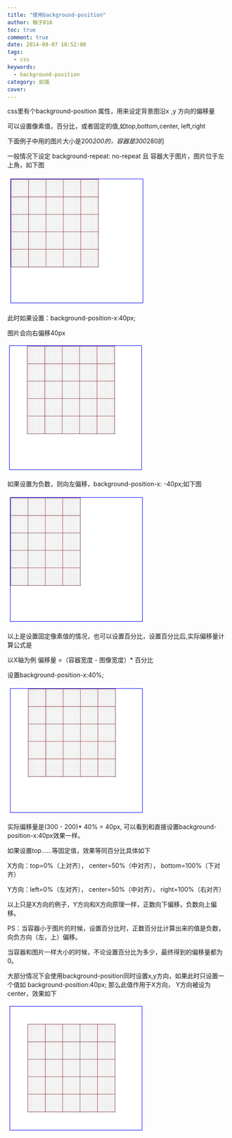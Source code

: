 ```yaml
---
title: "使用background-position"
author: 柚子816
toc: true
comment: true
date: 2014-09-07 18:52:00
tags: 
  - css
keywords:
  - background-position
category: 前端
cover: 
---
```


css里有个background-position 属性，用来设定背景图沿x ,y 方向的偏移量

可以设置像素值，百分比，或者固定的值,如top,bottom,center, left,right

下面例子中用的图片大小是200*200的，容器是300*280的

一般情况下设定 background-repeat: no-repeat 且 容器大于图片，图片位于左上角，如下图

![](./0bbfbbbc-81a8-37fc-a85c-33cd261ad7b6.png)

 


此时如果设置：background-position-x:40px;

图片会向右偏移40px

![](./72509d00-c611-35db-a506-cbfa576fcd27.png)





如果设置为负数，则向左偏移，background-position-x: -40px;如下图

![](./8b9d49b8-a3cc-3610-b464-766ab462ebfc.png)

以上是设置固定像素值的情况，也可以设置百分比，设置百分比后,实际偏移量计算公式是

以X轴为例 偏移量 =（容器宽度 - 图像宽度）* 百分比

设置background-position-x:40%;

![](./52d9cd68-c754-3a81-b83b-5b96d7392992.png)

实际偏移量是(300 - 200)* 40% = 40px, 可以看到和直接设置background-position-x:40px效果一样。

如果设置top……等固定值，效果等同百分比具体如下

X方向：top=0%（上对齐）， center=50%（中对齐）， bottom=100%（下对齐）

Y方向：left=0%（左对齐）， center=50%（中对齐）， right=100%（右对齐）

以上只是X方向的例子，Y方向和X方向原理一样，正数向下偏移，负数向上偏移。

PS：当容器小于图片的时候，设置百分比时，正数百分比计算出来的值是负数，向负方向（左，上）偏移。

当容器和图片一样大小的时候，不论设置百分比为多少，最终得到的偏移量都为 0。

大部分情况下会使用background-position同时设置x,y方向，如果此时只设置一个值如 background-position:40px;
那么此值作用于X方向， Y方向被设为center，效果如下

![](./ac450d47-20b1-37e9-9b48-febf5f0142b8.png)

